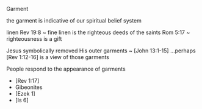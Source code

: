 Garment


the garment is indicative of our spiritual belief system


linen
	Rev 19:8 ~ fine linen is the righteous deeds of the saints
	Rom 5:17 ~ righteousness is a gift

Jesus symbolically removed His outer garments ~ [John 13:1-15]
...perhaps [Rev 1:12-16] is a view of those garments

People respond to the appearance of garments
- [Rev 1:17]
- Gibeonites
- [Ezek 1]
- [Is 6]